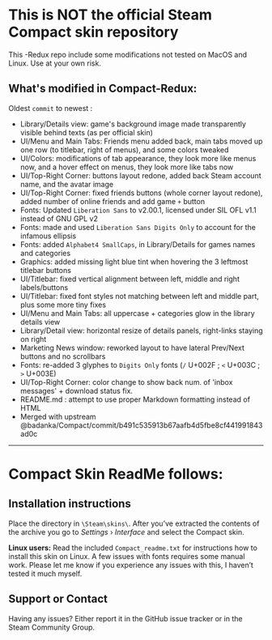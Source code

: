 This is NOT the official Steam Compact skin repository
======================================================
This -Redux repo include some modifications not tested on MacOS and Linux.
Use at your own risk.

What's modified in Compact-Redux:
---------------------------------
Oldest `commit` to newest :  
- Library/Details view: game's background image made transparently visible behind texts (as per official skin)  
- UI/Menu and Main Tabs: Friends menu added back, main tabs moved up one row (to titlebar, right of menus), and some colors tweaked  
- UI/Colors: modifications of tab appearance, they look more like menus now, and a hover effect on menus, they look more like tabs now  
- UI/Top-Right Corner: buttons layout redone, added back Steam account name, and the avatar image  
- UI/Top-Right Corner: fixed friends buttons (whole corner layout redone), added number of online friends and add game `+` button  
- Fonts: Updated `Liberation Sans` to v2.00.1, licensed under SIL OFL v1.1 instead of GNU GPL v2  
- Fonts: made and used `Liberation Sans Digits Only` to account for the infamous ellipsis  
- Fonts: added `Alphabet4 SmallCaps`, in Library/Details for games names and categories  
- Graphics: added missing light blue tint when hovering the 3 leftmost titlebar buttons  
- UI/Titlebar: fixed vertical alignment between left, middle and right labels/buttons  
- UI/Titlebar: fixed font styles not matching between left and middle part, plus some more tiny fixes  
- UI/Menu and Main Tabs: all uppercase + categories glow in the library details view  
- Library/Detail view: horizontal resize of details panels, right-links staying on right  
- Marketing News window: reworked layout to have lateral Prev/Next buttons and no scrollbars  
- Fonts: re-added 3 glyphes to `Digits Only` fonts (`/` U+002F ; `<` U+003C ; `>` U+003E)  
- UI/Top-Right Corner: color change to show back num. of 'inbox messages' + download status fix.  
- README.md : attempt to use proper Markdown formatting instead of HTML  
- Merged with upstream @badanka/Compact/commit/b491c535913b67aafb4d5fbe8cf441991843ad0c  

________________________________
Compact Skin ReadMe follows:
================================

Installation instructions
-------------------------
Place the directory in `\Steam\skins\`. After you’ve extracted the contents of the archive you go to _Settings_ › _Interface_ and select the Compact skin.

**Linux users:** Read the included `Compact_readme.txt` for instructions how to install this skin on Linux. A few issues with fonts requires some manual work. Please let me know if you experience any issues with this, I haven’t tested it much myself.

Support or Contact
------------------
Having any issues? Either report it in the GitHub issue tracker or in the Steam Community Group.
